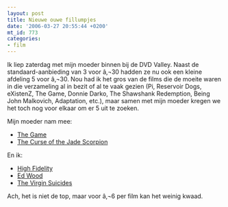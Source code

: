 ```yaml
---
layout: post
title: Nieuwe ouwe fillumpjes
date: '2006-03-27 20:55:44 +0200'
mt_id: 773
categories:
- film
---
```

Ik liep zaterdag met mijn moeder binnen bij de DVD Valley. Naast de standaard-aanbieding van 3 voor â‚¬30 hadden ze nu ook een kleine afdeling 5 voor â‚¬30. Nou had ik het gros van de films die de moeite waren in die verzameling al in bezit of al te vaak gezien (Pi, Reservoir Dogs, eXistenZ, The Game, Donnie Darko, The Shawshank Redemption, Being John Malkovich, Adaptation, etc.), maar samen met mijn moeder kregen we het toch nog voor elkaar om er 5 uit te zoeken.

Mijn moeder nam mee:

<ul>
<li><a href="http://www.imdb.com/title/tt0119174/">The Game</a></li>
<li><a href="http://www.imdb.com/title/tt0256524/">The Curse of the Jade Scorpion</a></li>
</ul>

En ik:

<ul>
<li><a href="http://www.imdb.com/title/tt0146882/">High Fidelity</a></li>
<li><a href="http://www.imdb.com/title/tt0109707/">Ed Wood</a></li>
<li><a href="http://www.imdb.com/title/tt0159097/">The Virgin Suicides</a></li>
</ul>

Ach, het is niet de top, maar voor â‚¬6 per film kan het weinig kwaad.
